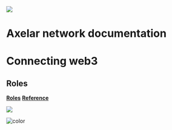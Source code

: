 <img src="_media/axelar-rotating-logo.gif">

# Axelar network documentation

# Connecting web3

## Roles

[**Roles**](/parent-pages/roles)
[**Reference**](/parent-pages/reference)

![](_media/Axelar-background.jpeg)

![color](#ffffff)
